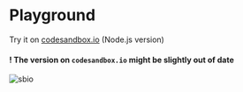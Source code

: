 # Playground

Try it on <a href="https://codesandbox.io/s/vuesence-book-0rfh5" target="_blank">codesandbox.io</a> (Node.js version)

#### ! The version on `codesandbox.io` might be slightly out of date

![sbio](images/csbio.jpg)
